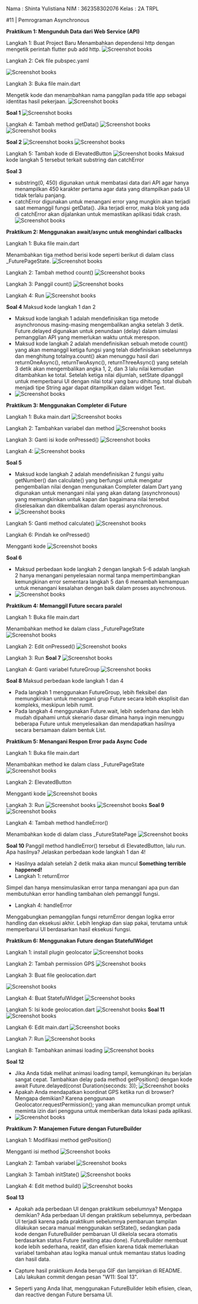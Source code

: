 Nama : Shinta Yulistiana
NIM : 362358302076
Kelas : 2A TRPL

#11 | Pemrograman Asynchronous

**Praktikum 1: Mengunduh Data dari Web Service (API)**

Langkah 1: Buat Project Baru
Menambahkan dependensi http dengan mengetik perintah flutter pub add http.
![Screenshot books](images/image%201.png)

Langkah 2: Cek file pubspec.yaml

![Screenshot books](images/image%202.png)

Langkah 3: Buka file main.dart

Mengetik kode dan menambahkan nama panggilan pada title app sebagai identitas hasil pekerjaan.
![Screenshot books](images/image%203.png)

**Soal 1**
![Screenshot books](images/image%203.png)

Langkah 4: Tambah method getData()
![Screenshot books](images/image%204.png)
![Screenshot books](images/image%205.png)

**Soal 2**
![Screenshot books](images/image%2037.png)
![Screenshot books](images/image%205.png)

Langkah 5: Tambah kode di ElevatedButton
![Screenshot books](images/image%206.png)
Maksud kode langkah 5 tersebut terkait substring dan catchError

**Soal 3**
- substring(0, 450) digunakan untuk membatasi data dari API agar hanya menampilkan 450 karakter pertama agar data yang ditampilkan pada UI tidak terlalu panjang.
- catchError digunakan untuk menangani error yang mungkin akan terjadi saat memanggil fungsi getData(). Jika terjadi error, maka blok yang ada di catchError akan dijalankan untuk memastikan aplikasi tidak crash.
  ![Screenshot books](images/asynchronous.gif)

**Praktikum 2: Menggunakan await/async untuk menghindari callbacks**

Langkah 1: Buka file main.dart

Menambahkan tiga method berisi kode seperti berikut di dalam class \_FuturePageState.
![Screenshot books](images/image%207.png)

Langkah 2: Tambah method count()
![Screenshot books](images/image%208.png)

Langkah 3: Panggil count()
![Screenshot books](images/image%209.png)

Langkah 4: Run
![Screenshot books](images/image%2038.png)

**Soal 4**
Maksud kode langkah 1 dan 2

- Maksud kode langkah 1 adalah mendefinisikan tiga metode asynchronous masing-masing mengembalikan angka setelah 3 detik. Future.delayed digunakan untuk penundaan (delay) dalam simulasi pemanggilan API yang memerlukan waktu untuk merespon.
- Maksud kode langkah 2 adalah mendefinisikan sebuah metode count() yang akan memanggil ketiga fungsi yang telah didefinisikan sebelumnya dan menghitung totalnya.count() akan menunggu hasil dari returnOneAsync(), returnTwoAsync(), returnThreeAsync() yang setelah 3 detik akan mengembalikan angka 1, 2, dan 3 lalu nilai kemudian ditambahkan ke total. Setelah ketiga nilai dijumlah, setState dipanggil untuk memperbarui UI dengan nilai total yang baru dihitung. total diubah menjadi tipe String agar dapat ditampilkan dalam widget Text.
- ![Screenshot books](images/asynchronous1.gif)

**Praktikum 3: Menggunakan Completer di Future**

Langkah 1: Buka main.dart
![Screenshot books](images/image%2010.png)

Langkah 2: Tambahkan variabel dan method
![Screenshot books](images/image%2011.png)

Langkah 3: Ganti isi kode onPressed()
![Screenshot books](images/image%2012.png)

Langkah 4:
![Screenshot books](images/image%2039.png)

**Soal 5**
- Maksud kode langkah 2 adalah mendefinisikan 2 fungsi yaitu getNumber() dan calculate() yang berfungsi untuk mengatur pengembalian nilai dengan mengunakan Completer dalam Dart yang digunakan untuk menangani nilai yang akan datang (asynchronous) yang memungkinkan untuk kapan dan bagaimana nilai tersebut diselesaikan dan dikembalikan dalam operasi asynchronous.
- ![Screenshot books](images/asynchronous2.gif)

Langkah 5: Ganti method calculate()
![Screenshot books](images/image%2013.png)

Langkah 6: Pindah ke onPressed()

Mengganti kode
![Screenshot books](images/image%2014.png)

**Soal 6**
- Maksud perbedaan kode langkah 2 dengan langkah 5-6 adalah langkah 2 hanya menangani penyelesaian normal tanpa mempertimbangkan kemungkinan error sementara langkah 5 dan 6 menambah kemampuan untuk menangani kesalahan dengan baik dalam proses asynchronous.
- ![Screenshot books](images/asynchronous3.gif)

**Praktikum 4: Memanggil Future secara paralel**

Langkah 1: Buka file main.dart

Menambahkan method ke dalam class \_FuturePageState
![Screenshot books](images/image%2015.png)

Langkah 2: Edit onPressed()
![Screenshot books](images/image%2016.png)

Langkah 3: Run
**Soal 7**
![Screenshot books](images/asynchronous4.gif)

Langkah 4: Ganti variabel futureGroup
![Screenshot books](images/image%2017.png)

**Soal 8**
Maksud perbedaan kode langkah 1 dan 4

- Pada langkah 1 menggunakan FutureGroup, lebih fleksibel dan memungkinkan untuk menangani grup Future secara lebih eksplisit dan kompleks, meskipun lebih rumit.
- Pada langkah 4 menggunakan Future.wait, lebih sederhana dan lebih mudah dipahami untuk skenario dasar dimana hanya ingin menunggu beberapa Future untuk menyelesaikan dan mendapatkan hasilnya secara bersamaan dalam bentuk List.

**Praktikum 5: Menangani Respon Error pada Async Code**

Langkah 1: Buka file main.dart

Menambahkan method ke dalam class \_FuturePageState
![Screenshot books](images/image%2018.png)

Langkah 2: ElevatedButton

Mengganti kode
![Screenshot books](images/image%2019.png)

Langkah 3: Run
![Screenshot books](images/image%2020.png)
![Screenshot books](images/image%2021.png)
**Soal 9**
![Screenshot books](images/asynchronous5.gif)

Langkah 4: Tambah method handleError()

Menambahkan kode di dalam class \_FutureStatePage
![Screenshot books](images/image%2022.png)

**Soal 10**
Panggil method handleError() tersebut di ElevatedButton, lalu run. Apa hasilnya? Jelaskan perbedaan kode langkah 1 dan 4!

- Hasilnya adalah setelah 2 detik maka akan muncul **Something terrible happened!**
- Langkah 1: returnError

Simpel dan hanya mensimulasikan error tanpa menangani apa pun dan membutuhkan error handling tambahan oleh pemanggil fungsi.

- Langkah 4: handleError

Menggabungkan pemanggilan fungsi returnError dengan logika error handling dan eksekusi akhir. Lebih lengkap dan siap pakai, terutama untuk memperbarui UI berdasarkan hasil eksekusi fungsi.

**Praktikum 6: Menggunakan Future dengan StatefulWidget**

Langkah 1: install plugin geolocator
![Screenshot books](images/image%2023.png)

Langkah 2: Tambah permission GPS
![Screenshot books](images/image%2024.png)

Langkah 3: Buat file geolocation.dart

![Screenshot books](images/image%2025.png)

Langkah 4: Buat StatefulWidget
![Screenshot books](images/image%2026.png)

Langkah 5: Isi kode geolocation.dart
![Screenshot books](images/image%2027.png)
**Soal 11**
![Screenshot books](images/image%2028.png)

Langkah 6: Edit main.dart
![Screenshot books](images/image%2029.png)

Langkah 7: Run
![Screenshot books](images/image%2030.png)

Langkah 8: Tambahkan animasi loading
![Screenshot books](images/image%2031.png)

**Soal 12**
- Jika Anda tidak melihat animasi loading tampil, kemungkinan itu berjalan sangat cepat. Tambahkan delay pada method getPosition() dengan kode await Future.delayed(const Duration(seconds: 3));
  ![Screenshot books](images/image%2032.png)
- Apakah Anda mendapatkan koordinat GPS ketika run di browser? Mengapa demikian?
  Karena penggunaan Geolocator.requestPermission(); yang akan memunculkan prompt untuk meminta izin dari pengguna untuk memberikan data lokasi pada aplikasi.
- ![Screenshot books](images/asynchronous6.gif)

**Praktikum 7: Manajemen Future dengan FutureBuilder**

Langkah 1: Modifikasi method getPosition()

Mengganti isi method
![Screenshot books](images/image%2033.png)

Langkah 2: Tambah variabel
![Screenshot books](images/image%2034.png)

Langkah 3: Tambah initState()
![Screenshot books](images/image%2035.png)

Langkah 4: Edit method build()
![Screenshot books](images/image%2036.png)

**Soal 13**
- Apakah ada perbedaan UI dengan praktikum sebelumnya? Mengapa demikian?
Ada perbedaan UI dengan praktikum sebelumnya, perbedaan UI terjadi karena pada praktikum sebelumnya pembaruan tampilan dilakukan secara manual menggunakan setState(), sedangkan pada kode dengan FutureBuilder pembaruan UI dikelola secara otomatis berdasarkan status Future (waiting atau done). FutureBuilder membuat kode lebih sederhana, reaktif, dan efisien karena tidak memerlukan variabel tambahan atau logika manual untuk memantau status loading dan hasil data.
- Capture hasil praktikum Anda berupa GIF dan lampirkan di README. Lalu lakukan commit dengan pesan "W11: Soal 13".

- Seperti yang Anda lihat, menggunakan FutureBuilder lebih efisien, clean, dan reactive dengan Future bersama UI.